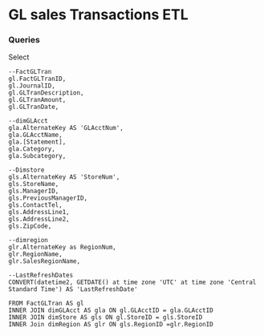 # GL sales Transactions ETL

### Queries

Select

    --FactGLTran
    gl.FactGLTranID,
    gl.JournalID,
    gl.GLTranDescription,
    gl.GLTranAmount,
    gl.GLTranDate,

    --dimGLAcct
    gla.AlternateKey AS 'GLAcctNum',
    gla.GLAcctName,
    gla.[Statement],
    gla.Category,
    gla.Subcategory,

    --Dimstore
    gls.AlternateKey AS 'StoreNum',
    gls.StoreName,
    gls.ManagerID,
    gls.PreviousManagerID,
    gls.ContactTel,
    gls.AddressLine1, 
    gls.AddressLine2,
    gls.ZipCode,

    --dimregion
    glr.AlternateKey as RegionNum,
    glr.RegionName,
    glr.SalesRegionName,

    --LastRefreshDates
    CONVERT(datetime2, GETDATE() at time zone 'UTC' at time zone 'Central Standard Time') AS 'LastRefreshDate'

    FROM FactGLTran AS gl
    INNER JOIN dimGLAcct AS gla ON gl.GLAcctID = gla.GLAcctID
    INNER JOIN dimStore AS gls ON gl.StoreID = gls.StoreID
    INNER Join dimRegion AS glr ON gls.RegionID =glr.RegionID

